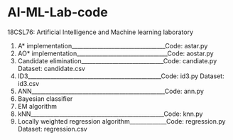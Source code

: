 # AI-ML-Lab-code

18CSL76: Artificial Intelligence and Machine learning laboratory

1. A* implementation_________________________________Code: astar.py
2. AO* implementation________________________________Code: aostar.py
3. Candidate elimination_____________________________Code: candiate.py Dataset: candidate.csv
4. ID3_______________________________________________Code: id3.py Dataset: id3.csv
5. ANN_______________________________________________Code: ann.py
6. Bayesian classifier
7. EM algorithm
8. kNN_______________________________________________Code: knn.py
9. Locally weighted regression algorithm_____________Code: regression.py Dataset: regression.csv

